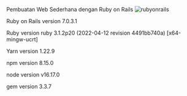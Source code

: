 Pembuatan Web Sederhana dengan Ruby on Rails
![rubyonrails](https://user-images.githubusercontent.com/87725779/196850834-4cf75d37-54d6-476e-9062-426615e53a97.jpg)

Ruby on Rails version 7.0.3.1 

Ruby version ruby 3.1.2p20 (2022-04-12 revision 4491bb740a) [x64-mingw-ucrt]

Yarn version 1.22.9

npm version 8.15.0

node version v16.17.0

gem version 3.3.7
